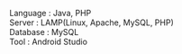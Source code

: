 Language : Java, PHP  
Server : LAMP(Linux, Apache, MySQL, PHP)  
Database : MySQL  
Tool : Android Studio
